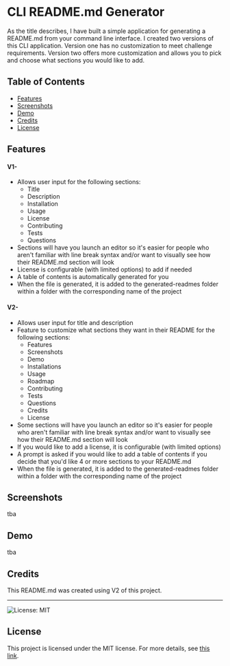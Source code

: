 # CLI README.md Generator
As the title describes, I have built a simple application for generating a README.md from your command line interface. I created two versions of this CLI application. Version one has no customization to meet challenge requirements. Version two offers more customization and allows you to pick and choose what sections you would like to add.

## Table of Contents
- [Features](#features)
- [Screenshots](#screenshots)
- [Demo](#demo)
- [Credits](#credits)
- [License](#license)

## Features

#### V1-
* Allows user input for the following sections: 
	* Title
	* Description 
	* Installation
	* Usage
	* License
	* Contributing
	* Tests
	* Questions
* Sections will have you launch an editor so it's easier for people who aren't familiar with line break syntax and/or want to visually see how their README.md section will look
* License is configurable (with limited options) to add if needed
* A table of contents is automatically generated for you
* When the file is generated, it is added to the generated-readmes folder within a folder with the corresponding name of the project

#### V2- 
* Allows user input for title and description
* Feature to customize what sections they want in their README for the following sections: 
	* Features
	* Screenshots
	* Demo
	* Installations
	* Usage
	* Roadmap
	* Contributing
	* Tests
	* Questions
	* Credits
	* License
* Some sections will have you launch an editor so it's easier for people who aren't familiar with line break syntax and/or want to visually see how their README.md section will look
* If you would like to add a license, it is configurable (with limited options)
* A prompt is asked if you would like to add a table of contents if you decide that you'd like 4 or more sections to your README.md
* When the file is generated, it is added to the generated-readmes folder within a folder with the corresponding name of the project

## Screenshots

tba

## Demo

tba

## Credits

This README.md was created using V2 of this project.

---

![License: MIT](https://img.shields.io/badge/License-MIT-yellow.svg) 
## License

This project is licensed under the MIT license. For more details, see [this link](https://opensource.org/licenses/MIT).
